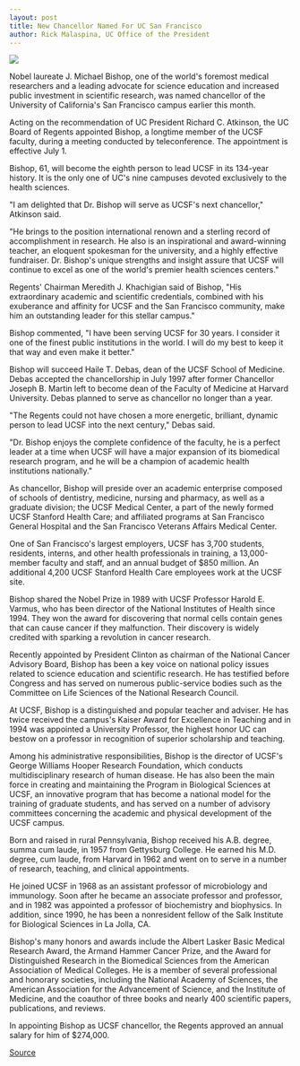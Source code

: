 ```yaml
---
layout: post
title: New Chancellor Named For UC San Francisco
author: Rick Malaspina, UC Office of the President
---
```


![][2]

Nobel laureate J. Michael Bishop, one of the world's foremost medical researchers and a leading advocate for science education and increased public investment in scientific research, was named chancellor of the University of California's San Francisco campus earlier this month.

Acting on the recommendation of UC President Richard C. Atkinson, the UC Board of Regents appointed Bishop, a longtime member of the UCSF faculty, during a meeting conducted by teleconference. The appointment is effective July 1.

Bishop, 61, will become the eighth person to lead UCSF in its 134-year history. It is the only one of UC's nine campuses devoted exclusively to the health sciences.

"I am delighted that Dr. Bishop will serve as UCSF's next chancellor," Atkinson said.

"He brings to the position international renown and a sterling record of accomplishment in research. He also is an inspirational and award-winning teacher, an eloquent spokesman for the university, and a highly effective fundraiser. Dr. Bishop's unique strengths and insight assure that UCSF will continue to excel as one of the world's premier health sciences centers."

Regents' Chairman Meredith J. Khachigian said of Bishop, "His extraordinary academic and scientific credentials, combined with his exuberance and affinity for UCSF and the San Francisco community, make him an outstanding leader for this stellar campus."

Bishop commented, "I have been serving UCSF for 30 years. I consider it one of the finest public institutions in the world. I will do my best to keep it that way and even make it better."

Bishop will succeed Haile T. Debas, dean of the UCSF School of Medicine. Debas accepted the chancellorship in July 1997 after former Chancellor Joseph B. Martin left to become dean of the Faculty of Medicine at Harvard University. Debas planned to serve as chancellor no longer than a year.

"The Regents could not have chosen a more energetic, brilliant, dynamic person to lead UCSF into the next century," Debas said.

"Dr. Bishop enjoys the complete confidence of the faculty, he is a perfect leader at a time when UCSF will have a major expansion of its biomedical research program, and he will be a champion of academic health institutions nationally."

As chancellor, Bishop will preside over an academic enterprise composed of schools of dentistry, medicine, nursing and pharmacy, as well as a graduate division; the UCSF Medical Center, a part of the newly formed UCSF Stanford Health Care; and affiliated programs at San Francisco General Hospital and the San Francisco Veterans Affairs Medical Center.

One of San Francisco's largest employers, UCSF has 3,700 students, residents, interns, and other health professionals in training, a 13,000-member faculty and staff, and an annual budget of $850 million. An additional 4,200 UCSF Stanford Health Care employees work at the UCSF site.

Bishop shared the Nobel Prize in 1989 with UCSF Professor Harold E. Varmus, who has been director of the National Institutes of Health since 1994\. They won the award for discovering that normal cells contain genes that can cause cancer if they malfunction. Their discovery is widely credited with sparking a revolution in cancer research.

Recently appointed by President Clinton as chairman of the National Cancer Advisory Board, Bishop has been a key voice on national policy issues related to science education and scientific research. He has testified before Congress and has served on numerous public-service bodies such as the Committee on Life Sciences of the National Research Council.

At UCSF, Bishop is a distinguished and popular teacher and adviser. He has twice received the campus's Kaiser Award for Excellence in Teaching and in 1994 was appointed a University Professor, the highest honor UC can bestow on a professor in recognition of superior scholarship and teaching.

Among his administrative responsibilities, Bishop is the director of UCSF's George Williams Hooper Research Foundation, which conducts multidisciplinary research of human disease. He has also been the main force in creating and maintaining the Program in Biological Sciences at UCSF, an innovative program that has become a national model for the training of graduate students, and has served on a number of advisory committees concerning the academic and physical development of the UCSF campus.

Born and raised in rural Pennsylvania, Bishop received his A.B. degree, summa cum laude, in 1957 from Gettysburg College. He earned his M.D. degree, cum laude, from Harvard in 1962 and went on to serve in a number of research, teaching, and clinical appointments.

He joined UCSF in 1968 as an assistant professor of microbiology and immunology. Soon after he became an associate professor and professor, and in 1982 was appointed a professor of biochemistry and biophysics. In addition, since 1990, he has been a nonresident fellow of the Salk Institute for Biological Sciences in La Jolla, CA.

Bishop's many honors and awards include the Albert Lasker Basic Medical Research Award, the Armand Hammer Cancer Prize, and the Award for Distinguished Research in the Biomedical Sciences from the American Association of Medical Colleges. He is a member of several professional and honorary societies, including the National Academy of Sciences, the American Association for the Advancement of Science, and the Institute of Medicine, and the coauthor of three books and nearly 400 scientific papers, publications, and reviews.

In appointing Bishop as UCSF chancellor, the Regents approved an annual salary for him of $274,000.

[2]: http://www1.ucsc.edu/oncampus/currents/97-98/art/bishop_michael.98-02-16.gif

[Source](http://www1.ucsc.edu/oncampus/currents/97-98/02-16/ucsf.htm "Permalink to J. Michael Bishop named UCSF chancellor: 02-16-98")
